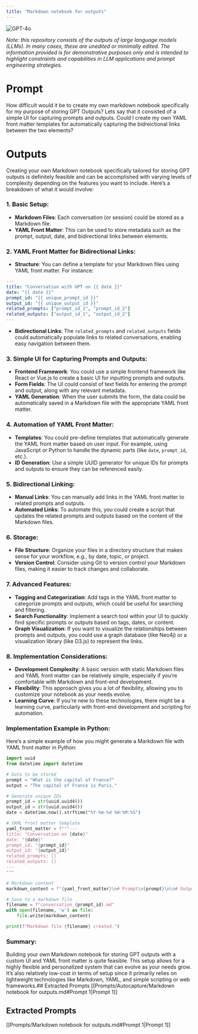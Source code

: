 ```yaml
---
title: "Markdown notebook for outputs"
---
```

![GPT-4o](https://img.shields.io/badge/GPT--4o-3333FF?style=for-the-badge&logo=openai&logoColor=white)



*Note: this repository consists of the outputs of large language models (LLMs). In many cases, these are unedited or minimally edited. The information provided is for demonstrative purposes only and is intended to highlight constraints and capabilities in LLM applications and prompt engineering strategies.*


# Prompt

How difficult would it be to create my own markdown notebook specifically for my purpose of storing GPT Outputs? Lets say that it consisted of a simple UI for capturing prompts and outputs. Could I create my own YAML front matter templates for automatically capturing the bidreictional links between the two elements?

# Outputs

Creating your own Markdown notebook specifically tailored for storing GPT outputs is definitely feasible and can be accomplished with varying levels of complexity depending on the features you want to include. Here’s a breakdown of what it would involve:

### 1. **Basic Setup**:
   - **Markdown Files**: Each conversation (or session) could be stored as a Markdown file.
   - **YAML Front Matter**: This can be used to store metadata such as the prompt, output, date, and bidirectional links between elements.

### 2. **YAML Front Matter for Bidirectional Links**:
   - **Structure**: You can define a template for your Markdown files using YAML front matter. For instance:

   ```yaml
   ---
   title: "Conversation with GPT on {{ date }}"
   date: "{{ date }}"
   prompt_id: "{{ unique_prompt_id }}"
   output_id: "{{ unique_output_id }}"
   related_prompts: ["prompt_id_1", "prompt_id_2"]
   related_outputs: ["output_id_1", "output_id_2"]
   ---
   ```

   - **Bidirectional Links**: The `related_prompts` and `related_outputs` fields could automatically populate links to related conversations, enabling easy navigation between them.

### 3. **Simple UI for Capturing Prompts and Outputs**:
   - **Frontend Framework**: You could use a simple frontend framework like React or Vue.js to create a basic UI for inputting prompts and outputs.
   - **Form Fields**: The UI could consist of text fields for entering the prompt and output, along with any relevant metadata.
   - **YAML Generation**: When the user submits the form, the data could be automatically saved in a Markdown file with the appropriate YAML front matter.

### 4. **Automation of YAML Front Matter**:
   - **Templates**: You could pre-define templates that automatically generate the YAML front matter based on user input. For example, using JavaScript or Python to handle the dynamic parts (like `date`, `prompt_id`, etc.).
   - **ID Generation**: Use a simple UUID generator for unique IDs for prompts and outputs to ensure they can be referenced easily.

### 5. **Bidirectional Linking**:
   - **Manual Links**: You can manually add links in the YAML front matter to related prompts and outputs.
   - **Automated Links**: To automate this, you could create a script that updates the related prompts and outputs based on the content of the Markdown files.

### 6. **Storage**:
   - **File Structure**: Organize your files in a directory structure that makes sense for your workflow, e.g., by date, topic, or project.
   - **Version Control**: Consider using Git to version control your Markdown files, making it easier to track changes and collaborate.

### 7. **Advanced Features**:
   - **Tagging and Categorization**: Add tags in the YAML front matter to categorize prompts and outputs, which could be useful for searching and filtering.
   - **Search Functionality**: Implement a search tool within your UI to quickly find specific prompts or outputs based on tags, dates, or content.
   - **Graph Visualization**: If you want to visualize the relationships between prompts and outputs, you could use a graph database (like Neo4j) or a visualization library (like D3.js) to represent the links.

### 8. **Implementation Considerations**:
   - **Development Complexity**: A basic version with static Markdown files and YAML front matter can be relatively simple, especially if you’re comfortable with Markdown and front-end development.
   - **Flexibility**: This approach gives you a lot of flexibility, allowing you to customize your notebook as your needs evolve.
   - **Learning Curve**: If you’re new to these technologies, there might be a learning curve, particularly with front-end development and scripting for automation.

### **Implementation Example in Python**:
Here’s a simple example of how you might generate a Markdown file with YAML front matter in Python:

```python
import uuid
from datetime import datetime

# Data to be stored
prompt = "What is the capital of France?"
output = "The capital of France is Paris."

# Generate unique IDs
prompt_id = str(uuid.uuid4())
output_id = str(uuid.uuid4())
date = datetime.now().strftime("%Y-%m-%d %H:%M:%S")

# YAML front matter template
yaml_front_matter = f"""---
title: "Conversation on {date}"
date: "{date}"
prompt_id: "{prompt_id}"
output_id: "{output_id}"
related_prompts: []
related_outputs: []
---
"""

# Markdown content
markdown_content = f"{yaml_front_matter}\n# Prompt\n{prompt}\n\n# Output\n{output}"

# Save to a markdown file
filename = f"conversation_{prompt_id}.md"
with open(filename, 'w') as file:
    file.write(markdown_content)

print(f"Markdown file {filename} created.")
```

### **Summary**:
Building your own Markdown notebook for storing GPT outputs with a custom UI and YAML front matter is quite feasible. This setup allows for a highly flexible and personalized system that can evolve as your needs grow. It’s also relatively low-cost in terms of setup since it primarily relies on lightweight technologies like Markdown, YAML, and simple scripting or web frameworks.## Extracted Prompts
[[Prompts/Autocapture/Markdown notebook for outputs.md#Prompt 1|Prompt 1]]





## Extracted Prompts
[[Prompts/Markdown notebook for outputs.md#Prompt 1|Prompt 1]]
